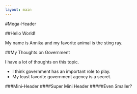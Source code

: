 ```yaml
---
layout: main
---
```


#Mega-Header

##Hello World!

My name is Annika and my favorite animal is the sting ray.

##My Thoughts on Government

I have a lot of thoughts on this topic.
* I think government has an important role to play.
* My least favorite government agency is a secret.

###Mini-Header
####Super Mini Header
#####Even Smaller?
